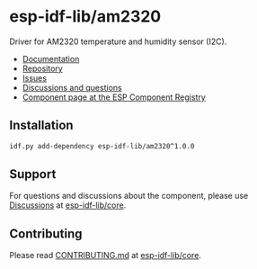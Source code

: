 # esp-idf-lib/am2320

Driver for AM2320 temperature and humidity sensor (I2C).

* [Documentation](https://esp-idf-lib.github.io/am2320/)
* [Repository](https://github.com/esp-idf-lib/am2320)
* [Issues](https://github.com/esp-idf-lib/am2320/issues)
* [Discussions and questions](https://github.com/esp-idf-lib/core/discussions)
* [Component page at the ESP Component Registry](https://components.espressif.com/components/esp-idf-lib/am2320)

## Installation

```sh
idf.py add-dependency esp-idf-lib/am2320^1.0.0
```

## Support

For questions and discussions about the component, please use
[Discussions](https://github.com/esp-idf-lib/core/discussions)
at [esp-idf-lib/core](https://github.com/esp-idf-lib/core).

## Contributing

Please read [CONTRIBUTING.md](https://github.com/esp-idf-lib/core/blob/main/CONTRIBUTING.md)
at [esp-idf-lib/core](https://github.com/esp-idf-lib/core).

